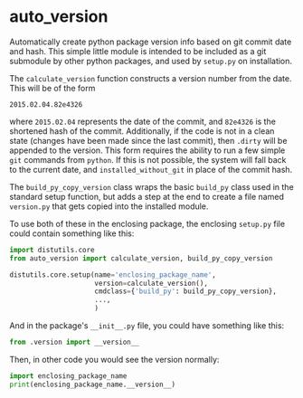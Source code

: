 # auto_version

Automatically create python package version info based on git commit date and
hash.  This simple little module is intended to be included as a git submodule
by other python packages, and used by `setup.py` on installation.

The `calculate_version` function constructs a version number from the date.
This will be of the form

    2015.02.04.82e4326

where `2015.02.04` represents the date of the commit, and `82e4326` is the
shortened hash of the commit.  Additionally, if the code is not in a clean
state (changes have been made since the last commit), then `.dirty` will be
appended to the version.  This form requires the ability to run a few simple
`git` commands from `python`.  If this is not possible, the system will fall
back to the current date, and `installed_without_git` in place of the commit
hash.

The `build_py_copy_version` class wraps the basic `build_py` class used in
the standard setup function, but adds a step at the end to create a file named
`version.py` that gets copied into the installed module.

To use both of these in the enclosing package, the enclosing `setup.py` file
could contain something like this:

```python
import distutils.core
from auto_version import calculate_version, build_py_copy_version

distutils.core.setup(name='enclosing_package_name',
                     version=calculate_version(),
                     cmdclass={'build_py': build_py_copy_version},
                     ...,
                     )
```

And in the package's `__init__.py` file, you could have something like this:

```python
from .version import __version__
```

Then, in other code you would see the version normally:

```python
import enclosing_package_name
print(enclosing_package_name.__version__)
```
